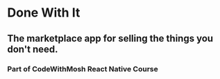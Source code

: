 # Done With It
## The marketplace app for selling the things you don't need.
### Part of CodeWithMosh React Native Course
